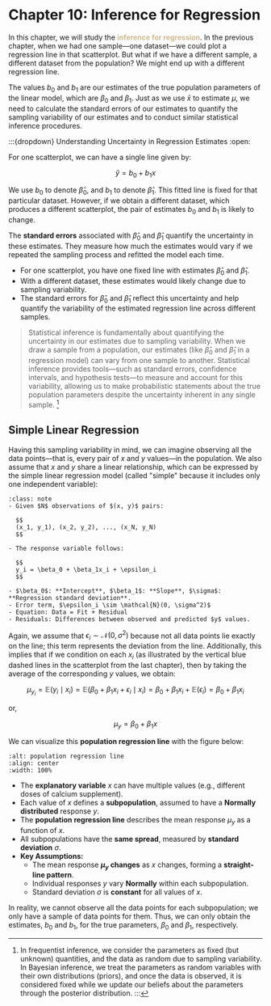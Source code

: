 # Chapter 10: Inference for Regression

In this chapter, we will study the <span style="color:#cfb991">**inference for regression**</span>. In the previous chapter, when we had one sample—one dataset—we could plot a regression line in that scatterplot. But what if we have a different sample, a different dataset from the population? We might end up with a different regression line. 

The values $b_0$ and $b_1$ are our estimates of the true population parameters of the linear model, which are $\beta_0$ and $\beta_1$. Just as we use $\bar{x}$ to estimate $\mu$, we need to calculate the standard errors of our estimates to quantify the sampling variability of our estimates and to conduct similar statistical inference procedures.


:::{dropdown} Understanding Uncertainty in Regression Estimates
:open:

For one scatterplot, we can have a single line given by:

$$
\hat{y} = b_0 + b_1 x
$$

We use $b_0$ to denote $\hat{\beta}_0$, and $b_1$ to denote $\hat{\beta}_1$. This fitted line is fixed for that particular dataset. However, if we obtain a different dataset, which produces a different scatterplot, the pair of estimates $b_0$ and $b_1$ is likely to change.

The **standard errors** associated with $\hat{\beta}_0$ and $\hat{\beta}_1$ quantify the uncertainty in these estimates. They measure how much the estimates would vary if we repeated the sampling process and refitted the model each time.

- For one scatterplot, you have one fixed line with estimates $\hat{\beta}_0$ and $\hat{\beta}_1$.
- With a different dataset, these estimates would likely change due to sampling variability.
- The standard errors for $\hat{\beta}_0$ and $\hat{\beta}_1$ reflect this uncertainty and help quantify the variability of the estimated regression line across different samples.

> Statistical inference is fundamentally about quantifying the uncertainty in our estimates due to sampling variability. When we draw a sample from a population, our estimates (like $\hat{\beta}_0$ and $\hat{\beta}_1$ in a regression model) can vary from one sample to another. Statistical inference provides tools—such as standard errors, confidence intervals, and hypothesis tests—to measure and account for this variability, allowing us to make probabilistic statements about the true population parameters despite the uncertainty inherent in any single sample. [^footnote01]

[^footnote01]: In frequentist inference, we consider the parameters as fixed (but unknown) quantities, and the data as random due to sampling variability. In Bayesian inference, we treat the parameters as random variables with their own distributions (priors), and once the data is observed, it is considered fixed while we update our beliefs about the parameters through the posterior distribution.
:::

## Simple Linear Regression

Having this sampling variability in mind, we can imagine observing all the data points—that is, every pair of $x$ and $y$ values—in the population. We also assume that $x$ and $y$ share a linear relationship, which can be expressed by the simple linear regression model (called "simple" because it includes only one independent variable):

```{admonition} **Simple Linear Regression Model**  
:class: note  
- Given $N$ observations of $(x, y)$ pairs:  

  $$
  (x_1, y_1), (x_2, y_2), ..., (x_N, y_N)
  $$

- The response variable follows:  

  $$
  y_i = \beta_0 + \beta_1x_i + \epsilon_i
  $$

- $\beta_0$: **Intercept**, $\beta_1$: **Slope**, $\sigma$: **Regression standard deviation**.
- Error term, $\epsilon_i \sim \mathcal{N}(0, \sigma^2)$
- Equation: Data = Fit + Residual
- Residuals: Differences between observed and predicted $y$ values.
```

Again, we assume that $\epsilon_i \sim \mathcal{N}(0, \sigma^2)$ because not all data points lie exactly on the line; this term represents the deviation from the line. Additionally, this implies that if we condition on each $x_i$ (as illustrated by the vertical blue dashed lines in the scatterplot from the last chapter), then by taking the average of the corresponding $y$ values, we obtain:

$$
\mu_{y_i} = \mathbb{E}(y_i \mid x_i) = \mathbb{E}(\beta_0 + \beta_1x_i + \epsilon_i \mid x_i) = \beta_0 + \beta_1x_i + \mathbb{E}(\epsilon_i)  = \beta_0 + \beta_1x_i
$$

or,

$$
\mu_{y} = \beta_0 + \beta_1x
$$


We can visualize this **population regression line** with the figure below:

```{figure} _image/1201.png
:alt: population regression line
:align: center
:width: 100%

```
- The **explanatory variable** $x$ can have multiple values (e.g., different doses of calcium supplement).
- Each value of $x$ defines a **subpopulation**, assumed to have a **Normally distributed** response $y$.
- The **population regression line** describes the mean response $\mu_y$ as a function of $x$.
- All subpopulations have the **same spread**, measured by **standard deviation** $\sigma$.
- **Key Assumptions:**
  - The mean response **$\mu_y$ changes** as $x$ changes, forming a **straight-line pattern**.
  - Individual responses $y$ vary **Normally** within each subpopulation.
  - Standard deviation $\sigma$ is **constant** for all values of $x$.

In reality, we cannot observe all the data points for each subpopulation; we only have a sample of data points for them. Thus, we can only obtain the estimates, $b_0$ and $b_1$, for the true parameters, $\beta_0$ and $\beta_1$, respectively.




